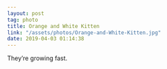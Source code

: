 ```yaml
---
layout: post
tag: photo
title: Orange and White Kitten
link: "/assets/photos/Orange-and-White-Kitten.jpg"
date: 2019-04-03 01:14:38
---
```

They’re growing fast. 